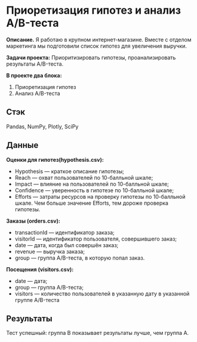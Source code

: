 # Приоретизация гипотез и анализ A/B-теста

**Описание.** Я работаю в крупном интернет-магазине. Вместе с отделом маркетинга мы подготовили список гипотез для увеличения выручки.

**Задачи проекта:** Приоритизировать гипотезы, проанализировать результаты A/B-теста.

**В проекте два блока:**
1. Приоретизация гипотез
2. Анализ A/B-теста

## Стэк
Pandas, NumPy, Plotly, SciPy

## Данные

**Оценки для гипотез(hypothesis.csv):** 
- Hypothesis — краткое описание гипотезы;
- Reach — охват пользователей по 10-балльной шкале;
- Impact — влияние на пользователей по 10-балльной шкале;
- Confidence — уверенность в гипотезе по 10-балльной шкале;
- Efforts — затраты ресурсов на проверку гипотезы по 10-балльной шкале. Чем больше значение Efforts, тем дороже проверка гипотезы.

**Заказы (orders.csv):**
- transactionId — идентификатор заказа;
- visitorId — идентификатор пользователя, совершившего заказ;
- date — дата, когда был совершён заказ;
- revenue — выручка заказа;
- group — группа A/B-теста, в которую попал заказ.

**Посещения (visitors.csv):**
- date — дата;
- group — группа A/B-теста;
- visitors — количество пользователей в указанную дату в указанной группе A/B-теста

## Результаты
Тест успешный: группа B показывает результаты лучше, чем группа А.
